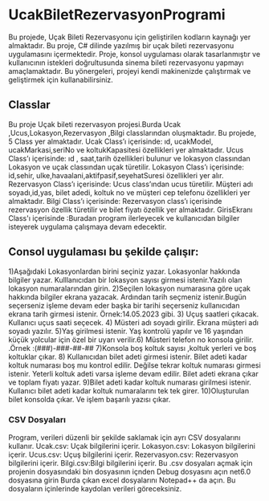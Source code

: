 # UcakBiletRezervasyonProgrami
Bu projede, Uçak Bileti Rezervasyonu için geliştirilen kodların kaynağı yer almaktadır. Bu proje, C# dilinde yazılmış bir uçak bileti rezervasyonu uygulamasını içermektedir. Proje, konsol uygulaması olarak
tasarlanmıştır ve kullanıcının istekleri doğrultusunda sinema bileti rezervasyonu yapmayı amaçlamaktadır. Bu yönergeleri, projeyi kendi makinenizde çalıştırmak ve geliştirmek için kullanabilirsiniz.
## Classlar
Bu proje Uçak bileti rezervasyon projesi.Burda Ucak ,Ucus,Lokasyon,Rezervasyon ,Bilgi classlarından oluşmaktadır. Bu projede, 5 Class yer almaktadır. Ucak Class’ı içerisinde: ıd, ucakModel, ucakMarkasi,seriNo ve 
koltukKapasitesi özellikleri yer almaktadır. Ucus Class’ı içerisinde: ıd , saat,tarih özellikleri bulunur ve lokasyon classından Lokasyon ve  uçak classından uçak türetilir. Lokasyon Class’ı içerisinde: id,sehir,
ulke,havaalani,aktifpasif,seyehatSuresi özellikleri yer alır. Rezervasyon Class’ı içerisinde: Ucus class’ından ucus türetilir. Müşteri adı soyadı,id,yas, bilet adedi, koltuk no ve müşteri cep telefonu özellikleri
yer almaktadır. Bilgi Class’ı içerisinde: Rezervasyon class’ı içerisinde rezervasyon özellik türetilir ve bilet fiyatı özellik yer almaktadır. GirisEkranı Class'ı içerisinde :Buradan program ilerleyecek ve 
kullanıcıdan bilgiler isteyerek uygulama çalışmaya devam edecektir.
## Consol uygulaması bu şekilde çalışır:
1)Aşağıdaki Lokasyonlardan birini seçiniz yazar. Lokasyonlar  hakkında bilgiler yazar. Kulllanıcıdan bir lokasyon sayısı girmesi istenir.Yazılı olan lokasyon numaralarından girin. 
2)Seçilen lokasyon numarasına göre uçak  hakkında bilgiler ekrana yazacak. Ardından tarih seçmeniz istenir.Bugün seçerseniz işleme devam eder başka bir tarihi seçerseniz kullanıcıdan ekrana tarih girmesi istenir.
Örnek:14.05.2023 gibi. 3) Uçuş saatleri çıkacak. Kullanıcı uçus saati seçecek. 4) Müsteri adı soyadı girilir. Ekrana müşteri adı soyadı yazılır. 5)Yaş girilmesi istenir. Yaş kontrolü yapılır ve 16 yaşından küçük 
yolcular için özel bir uyarı verilir.6) Müsteri telefon no konsola girilir. .Örnek :(###)-###-##-## 7)Konsola boş koltuk sayısı ,koltuk yerleri ve boş koltuklar çıkar. 8) Kullanıcıdan bilet adeti girmesi istenir. 
Bilet adeti kadar koltuk numarası boş mu kontrol edilir. Değilse tekrar koltuk numarası girmesi istenir. Yeterli koltuk adeti varsa işleme devam edilir. Bilet adeti ekrana çıkar ve toplam fiyatı yazar.
9)Bilet adeti kadar koltuk numarası girilmesi istenir. Kullanıcı bilet adeti kadar koltuk numaralarını tek tek girer. 10)Oluşturulan bilet konsolda çıkar. Ve işlem başarılı yazısı çıkar.
### CSV Dosyaları 
Program, verileri düzenli bir şekilde saklamak için ayrı CSV dosyalarını kullanır. 
Ucak.csv: Uçak bilgilerini içerir. 
Lokasyon.csv: Lokasyon bilgilerini içerir.
 Ucus.csv: Uçuş bilgilerini içerir.
 Rezervasyon.csv: Rezervasyon bilgilerini içerir.
Bilgi.csv:Bilgi bilgilerini içerir.
Bu .csv dosyaları açmak için projenin dosyasındaki bin dosyasının içnden Debug dosyasını açın net6.0 dosyasına girin Burda çıkan excel dosyalarını Notepad++ da açın. Bu dosyaların içinlerinde kaydolan verileri göreceksiniz.
